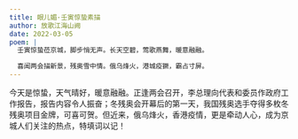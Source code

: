 ```yaml
---
title: 眼儿媚·壬寅惊蛰素描
author: 放歌江海山阙
date: 2022-03-05
poem: |
  壬寅惊蛰莅京城，脚步悄无声。长天空碧，莺歌燕舞，暖意融融。

  喜闻两会描新景，残奥雪中情。俄乌烽火，港城疫獗，霸占寸屏。
---
```


今天是惊蛰，天气晴好，暖意融融。正逢两会召开，李总理向代表和委员作政府工作报告，报告内容令人振奋；冬残奥会开幕后的第一天，我国残奥选手夺得多枚冬残奥项目金牌，可喜可贺。但近来，俄乌烽火，香港疫情，更是牵动人心，成为京城人们关注的热点，特填词以记！
